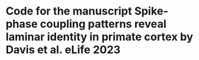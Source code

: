 # Code for the manuscript Spike-phase coupling patterns reveal laminar identity in primate cortex by Davis et al. eLife 2023
